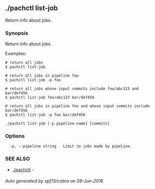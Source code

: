 ## ./pachctl list-job

Return info about jobs.

### Synopsis


Return info about jobs.

Examples:

	# return all jobs
	$ pachctl list-job

	# return all jobs in pipeline foo
	$ pachctl list-job -p foo

	# return all jobs whose input commits include foo/abc123 and bar/def456
	$ pachctl list-job foo/abc123 bar/def456

	# return all jobs in pipeline foo and whose input commits include bar/def456
	$ pachctl list-job -p foo bar/def456



```
./pachctl list-job [-p pipeline-name] [commits]
```

### Options

```
  -p, --pipeline string   Limit to jobs made by pipeline.
```

### SEE ALSO
* [./pachctl](./pachctl.md)	 - 

###### Auto generated by spf13/cobra on 28-Jun-2016
